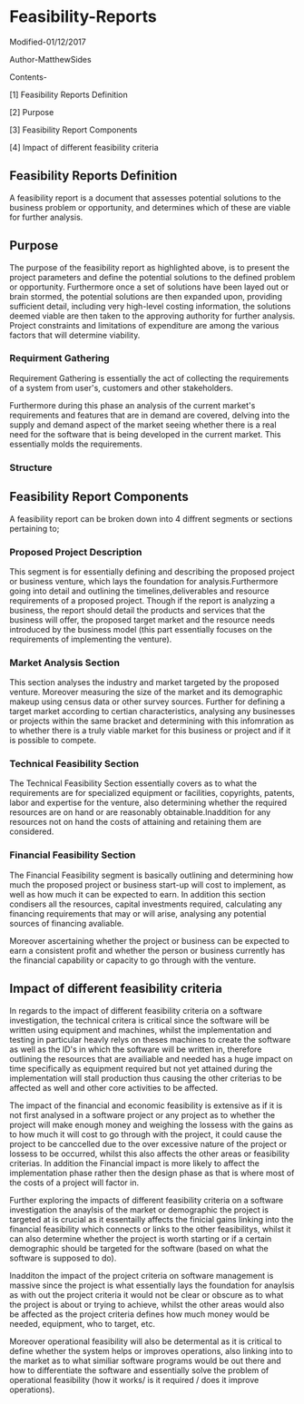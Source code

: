 # Feasibility-Reports

Modified-01/12/2017

Author-MatthewSides

Contents-

[1] Feasibility Reports Definition

[2] Purpose

[3] Feasibility Report Components

[4] Impact of different feasibility criteria 

## Feasibility Reports Definition
A feasibility report is a document that assesses potential solutions to the business problem or opportunity, and determines which of these are viable for further analysis.

## Purpose
The purpose of the feasibility report as highlighted above, is to present the project parameters and define the potential solutions to the defined problem or opportunity. Furthermore once a set of solutions have been layed out or brain stormed, the potential solutions are then expanded upon, providing sufficient detail, including very high-level costing information, the solutions deemed viable are then taken to the approving authority for further analysis. Project constraints and limitations of expenditure are among the various factors that will determine viability.

### Requirment Gathering

Requirement Gathering is essentially the act of collecting the requirements of a system from user's, customers and other stakeholders. 

Furthermore during this phase an analysis of the current  market's requirements and features that are in demand are covered, delving into the supply and demand aspect of the market seeing whether there is a real need for the software that is being developed in the current market. This essentially molds the requirements.

### Structure 



## Feasibility Report Components

A feasibility report can be broken down into 4 diffrent segments or sections pertaining to; 

### Proposed Project Description 

This segment is for essentially defining and describing the proposed project or business venture, which lays the foundation for analysis.Furthermore going into detail and outlining the timelines,deliverables and resource requirements of a proposed project. 
Though if the report is analyzing a business, the report should detail the products and services that the business will offer, the proposed target market and the resource needs introduced by the business model (this part essentially focuses on the requirements of implementing the venture).

### Market Analysis Section

This section analyses the industry and market targeted by the proposed venture. Moreover measuring the size of the market and its demographic makeup using census data or other survey sources. Further for defining  a target market according to certian characteristics, analysing any businesses or projects within the same bracket and determining with this infomration as to whether there is a truly viable market for this business or project and if it is possible to compete. 

### Technical Feasibility Section

The Technical Feasibility Section essentially covers as to what the requirements are for specialized equipment or facilities, copyrights, patents, labor and expertise for the venture, also determining whether the required resources are on hand or are reasonably obtainable.Inaddition for any resources not on hand the costs of attaining and retaining them are considered.

### Financial Feasibility Section
The Financial Feasibility segment is basically outlining and determining how much the proposed project or business start-up will cost to implement, as well as how much it can be expected to earn. In addition this section condisers all the resources, capital investments required, calculating any financing requirements that may or will arise, analysing any potential sources of financing avaliable.

Moreover ascertaining whether the project or business can be expected to earn a consistent profit and whether the person or  business currently has the financial capability or capacity to go through with the venture.

## Impact of different feasibility criteria 

In regards to the impact of different feasibility criteria on a software investigation, the technical critera is critical since the software will be written using equipment and machines, whilst the implementation and testing in particular heavly relys on theses machines to create the software as well as the ID's in which the software will be written in, therefore outlining the resources that are availiable and needed has a huge impact on time specifically as equipment required but not yet attained during the implementation will stall production thus causing the other criterias to be affected as well and other core activities to be affected.

The impact of the financial and economic feasibility is extensive as if it is not first analysed in a software project or any project as to whether the project will make enough money and weighing the lossess with the gains as to how much it will cost to go through with the project, it could cause the project to be canccelled due to the over excessive nature of the project or lossess to be occurred, whilst this also affects the other areas or feasibility criterias. In addition the Financial impact is more likely to affect the implementation phase rather then the design phase as that is where most of the costs of a project will factor in.

Further exploring the impacts of different feasibility criteria on a software investigation the anaylsis of the market or demographic the project is targeted at is crucial as it essentailly affects the finicial gains linking into the financial feasibility which connects or links to the other feasibilitys, whilst it can also determine whether the project is worth starting or if a certain demographic should be targeted for the software (based on what the software is supposed to do).

Inadditon the impact of the project criteria on software management is massive  since the project  is what essentially lays the foundation for anaylsis as with out the project criteria it would not be clear or obscure as to what the project is about or trying to achieve, whilst the other areas would also be affected as the project criteria defines how much money would be needed, equipment, who to target, etc.

Moreover operational feasibility will also be determental as it is critical to define whether the system helps or improves operations, also linking into to the market as to what similiar software programs would be out there and how to differentiate the software and essentially solve the problem of operational feasibility (how it works/ is it required / does it improve operations).
